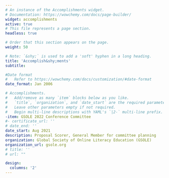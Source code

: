 ```yaml
---
# An instance of the Accomplishments widget.
# Documentation: https://wowchemy.com/docs/page-builder/
widget: accomplishments
active: true
# This file represents a page section.
headless: true

# Order that this section appears on the page.
weight: 50

# Note: `&shy;` is used to add a 'soft' hyphen in a long heading.
title: 'Accomplish&shy;ments'
subtitle:

#Date format
#   Refer to https://wowchemy.com/docs/customization/#date-format
date_format: Jan 2006

# Accomplishments.
#   Add/remove as many `item` blocks below as you like.
#   `title`, `organization`, and `date_start` are the required parameters.
#   Leave other parameters empty if not required.
#   Begin multi-line descriptions with YAML's `|2-` multi-line prefix.
-item: GSOLE 2022 Conference Committee
#- certificate_url: ''
# date_end: ''
date_start: Aug 2021
description: Proposal Scorer, General Member for committee planning
organization: Global Society of Online Literacy Education (GSOLE)
organization_url: gsole.org
# title: ''
# url: ""

design:
  columns: '2' 
---
```

